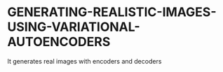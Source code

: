 # GENERATING-REALISTIC-IMAGES-USING-VARIATIONAL-AUTOENCODERS
It generates real images with encoders and decoders
